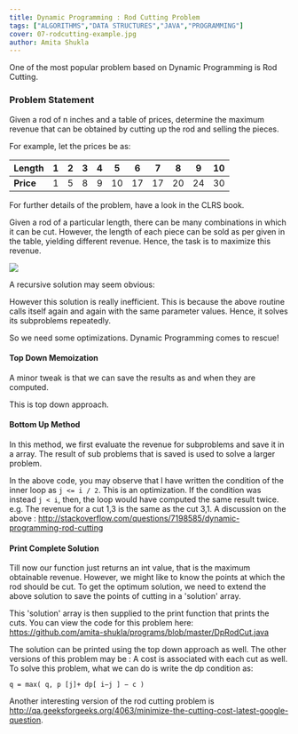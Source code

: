 ```yaml
---
title: Dynamic Programming : Rod Cutting Problem
tags: ["ALGORITHMS","DATA STRUCTURES","JAVA","PROGRAMMING"]
cover: 07-rodcutting-example.jpg
author: Amita Shukla
---
```



One of the most popular problem based on Dynamic Programming is Rod Cutting. 
 


### Problem Statement

Given a rod of n inches and a table of prices, determine the maximum revenue that can be obtained by cutting up the rod and selling the pieces.

 


For example, let the prices be as:

 


| **Length** | 1 | 2 | 3 | 4 | 5 | 6 | 7 | 8 | 9 | 10 |
| ---------- | --- | --- | --- | --- | --- | --- | --- | --- | --- | --- |
| **Price** | 1 | 5 | 8 | 9 | 10 | 17 | 17 | 20 | 24 | 30 |

 


For further details of the problem, have a look in the CLRS book. 
 
Given a rod of a particular length, there can be many combinations in which it can be cut. However, the length of each piece can be sold as per given in the table, yielding different revenue. Hence, the task is to maximize this revenue. 
 
 


[![](https://www.cs.indiana.edu/~achauhan/Teaching/B403/LectureNotes/images/07-rodcutting-example.jpg)](https://www.cs.indiana.edu/~achauhan/Teaching/B403/LectureNotes/images/07-rodcutting-example.jpg)

 
 
A recursive solution may seem obvious: 
 


However this solution is really inefficient. This is because the above routine calls itself again and again with the same parameter values. Hence, it solves its subproblems repeatedly. 
 
So we need some optimizations. Dynamic Programming comes to rescue! 
 


#### Top Down Memoization

A minor tweak is that we can save the results as and when they are computed.

 


 


This is top down approach. 
 


#### Bottom Up Method

In this method, we first evaluate the revenue for subproblems and save it in a array. The result of sub problems that is saved is used to solve a larger problem.

 


In the above code, you may observe that I have written the condition of the inner loop as `j <= i / 2`. This is an optimization. If the condition was instead `j < i`, then, the loop would have computed the same result twice. 
e.g. The revenue for a cut 1,3 is the same as the cut 3,1. 
A discussion on the above : <http://stackoverflow.com/questions/7198585/dynamic-programming-rod-cutting> 
 


#### Print Complete Solution

Till now our function just returns an int value, that is the maximum obtainable revenue. However, we might like to know the points at which the rod should be cut. To get the optimum solution, we need to extend the above solution to save the points of cutting in a 'solution' array.

This 'solution' array is then supplied to the print function that prints the cuts. 
You can view the code for this problem here: 
<https://github.com/amita-shukla/programs/blob/master/DpRodCut.java> 
 


 


The solution can be printed using the top down approach as well. 
The other versions of this problem may be : A cost is associated with each cut as well. To solve this problem, what we can do is write the dp condition as: 
 
`q = max( q, p [j]+ dp[ i−j ] − c )` 
 
Another interesting version of the rod cutting problem is <http://qa.geeksforgeeks.org/4063/minimize-the-cutting-cost-latest-google-question>.


